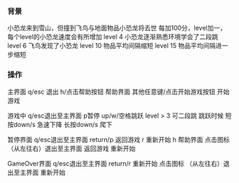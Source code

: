 ### 背景
小恐龙来到雪山，但撞到飞鸟与地面物品小恐龙将去世
每加100分，level加一，每个level的小恐龙速度会有所增加
level 4   小恐龙逐渐熟悉环境学会了二段跳
level 6   飞鸟发现了小恐龙
level 10 物品平均间隔缩短
level 15 物品平均间隔进一步缩短

### 操作

主界面 
	q/esc 退出 
	h/点击帮助按钮 帮助界面
	其他任意键/点击开始游戏按钮 开始游戏

游戏中 
	q/esc退出至主界面
	p暂停
	up/w/空格跳跃 
		level > 3 可二段跳
		跳跃时候 短按down/s 急速下降
	长按down/s 爬下

暂停界面
	q/esc退出至主界面
	return/p 返回游戏
	r 重新开始
       h 帮助界面
	点击图标 （从左往右）退出至主界面 返回游戏 重新开始

GameOver界面
	q/esc退出至主界面
	return/r 重新开始
	点击图标 （从左往右）退出至主界面  重新开始
